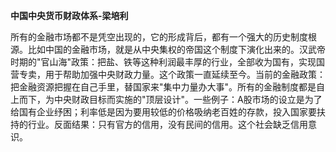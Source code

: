 **中国中央货币财政体系-梁培利**

所有的金融市场都不是凭空出现的，它的形成背后，都有一个强大的历史制度根源。比如中国的金融市场，就是从中央集权的帝国这个制度下演化出来的。汉武帝时期的"官山海"政策：把盐、铁等这种利润最丰厚的行业，全部收为国有，实现国营专卖，用于帮助加强中央财政力量。这个政策一直延续至今。当前的金融政策：把金融资源把握在自己手里，替国家来"集中力量办大事"。所有的金融制度都是自上而下，为中央财政目标而实施的"顶层设计"。一些例子：A股市场的设立是为了给国有企业纾困；利率低是因为要用较低的价格吸纳老百姓的存款，投入国家要扶持的行业。反面结果：只有官方的信用，没有民间的信用。这个社会缺乏信用意识。

